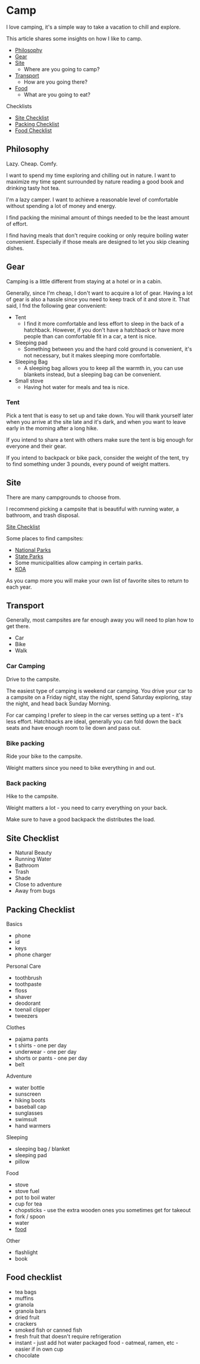 # Camp

I love camping, it's a simple way to take a vacation to chill and explore.

This article shares some insights on how I like to camp.

- [Philosophy](#philosophy)
- [Gear](#gear)
- [Site](#site)
    - Where are you going to camp?
- [Transport](#transport)
    - How are you going there?
- [Food](food)
    - What are you going to eat?

Checklists

- [Site Checklist](#site-checklist)
- [Packing Checklist](#packing-checklist)
- [Food Checklist](#food-checklist)

## Philosophy

Lazy. Cheap. Comfy.

I want to spend my time exploring and chilling out in nature. I want to maximize my time spent surrounded by nature reading a good book and drinking tasty hot tea.

I'm a lazy camper. I want to achieve a reasonable level of comfortable without spending a lot of money and energy.

I find packing the minimal amount of things needed to be the least amount of effort.

I find having meals that don't require cooking or only require boiling water convenient. Especially if those meals are designed to let you skip cleaning dishes.

## Gear

Camping is a little different from staying at a hotel or in a cabin.

Generally, since I'm cheap, I don't want to acquire a lot of gear. Having a lot of gear is also a hassle since you need to keep track of it and store it. That said, I fnd the following gear convenient:

- Tent
    - I find it more comfortable and less effort to sleep in the back of a hatchback. However, if you don't have a hatchback or have more people than can comfortable fit in a car, a tent is nice.
- Sleeping pad
    - Something between you and the hard cold ground is convenient, it's not necessary, but it makes sleeping more comfortable.
- Sleeping Bag
    - A sleeping bag allows you to keep all the warmth in, you can use blankets instead, but a sleeping bag can be convenient.
- Small stove
    - Having hot water for meals and tea is nice.

### Tent

Pick a tent that is easy to set up and take down. You will thank yourself later when you arrive at the site late and it's dark, and when you want to leave early in the morning after a long hike.

If you intend to share a tent with others make sure the tent is big enough for everyone and their gear.

If you intend to backpack or bike pack, consider the weight of the tent, try to find something under 3 pounds, every pound of weight matters.

## Site

There are many campgrounds to choose from.

I recommend picking a campsite that is beautiful with running water, a bathroom, and trash disposal.

[Site Checklist](#site-checklist)

Some places to find campsites:

- [National Parks](https://www.recreation.gov/)
- [State Parks](https://www.parks.wa.gov/)
- Some municipalities allow camping in certain parks.
- [KOA](https://koa.com/)

As you camp more you will make your own list of favorite sites to return to each year.

## Transport

Generally, most campsites are far enough away you will need to plan how to get there.

- Car
- Bike
- Walk

### Car Camping

Drive to the campsite.

The easiest type of camping is weekend car camping. You drive your car to a campsite on a Friday night, stay the night, spend Saturday exploring, stay the night, and head back Sunday Morning.

For car camping I prefer to sleep in the car verses setting up a tent - it's less effort. Hatchbacks are ideal, generally you can fold down the back seats and have enough room to lie down and pass out.

### Bike packing

Ride your bike to the campsite.

Weight matters since you need to bike everything in and out.

### Back packing

Hike to the campsite.

Weight matters a lot - you need to carry everything on your back.

Make sure to have a good backpack the distributes the load.

## Site Checklist

- Natural Beauty
- Running Water
- Bathroom
- Trash
- Shade
- Close to adventure
- Away from bugs

## Packing Checklist

Basics

- phone
- id
- keys
- phone charger

Personal Care

- toothbrush
- toothpaste
- floss
- shaver
- deodorant
- toenail clipper
- tweezers

Clothes

- pajama pants
- t shirts - one per day
- underwear - one per day
- shorts or pants - one per day
- belt

Adventure

- water bottle
- sunscreen
- hiking boots
- baseball cap
- sunglasses
- swimsuit
- hand warmers

Sleeping

- sleeping bag / blanket
- sleeping pad
- pillow


Food

- stove
- stove fuel
- pot to boil water
- cup for tea
- chopsticks - use the extra wooden ones you sometimes get for takeout
- fork / spoon
- water
- [food](#food-checklist)

Other

- flashlight
- book

## Food checklist

- tea bags
- muffins
- granola
- granola bars
- dried fruit
- crackers
- smoked fish or canned fish
- fresh fruit that doesn't require refrigeration
- instant - just add hot water packaged food - oatmeal, ramen, etc - easier if in own cup
- chocolate